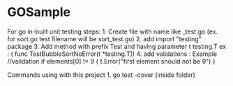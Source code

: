 # GOSample

For go in-built unit testing steps:
    1. Create file with name like <extingfilename>_test.go (ex. for sort.go test filename will be sort_test.go)
    2. add import "testing" package
    3. Add method with prefix Test and having parameter t testing.T ex : (
func TestBubbleSortNoError(t *testing.T))
    4. add validations : Example
        //validation
        if elements[0] != 9 {
            t.Error("first element should not be 9")
        }

Commands using with this project
    1.  go test -cover     (inside folder)
